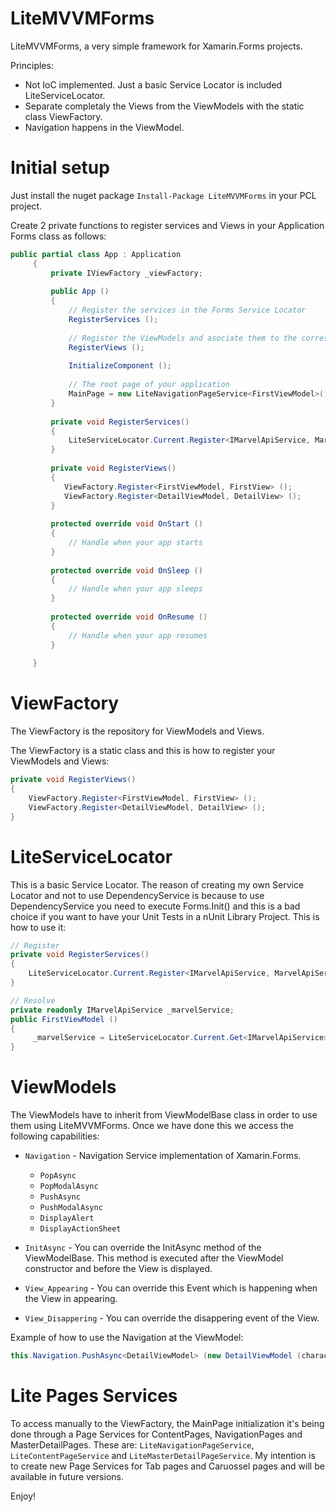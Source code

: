 # LiteMVVMForms
LiteMVVMForms, a very simple framework for Xamarin.Forms projects.

Principles:

- Not IoC implemented. Just a basic Service Locator is included LiteServiceLocator.
- Separate completaly the Views from the ViewModels with the static class ViewFactory.
- Navigation happens in the ViewModel.

# Initial setup

Just install the nuget package `Install-Package LiteMVVMForms` in your PCL project.

Create 2 private functions to register services and Views in your Application Forms class as follows:

```c#
public partial class App : Application
     {
         private IViewFactory _viewFactory;
 
         public App ()
         {
             // Register the services in the Forms Service Locator
             RegisterServices ();
 
             // Register the ViewModels and asociate them to the corresponding Views
             RegisterViews ();
             
             InitializeComponent (); 
 
             // The root page of your application
             MainPage = new LiteNavigationPageService<FirstViewModel>().Create();
         }
 
         private void RegisterServices()
         {
             LiteServiceLocator.Current.Register<IMarvelApiService, MarvelApiService> ();
         }
 
         private void RegisterViews()
         {
            ViewFactory.Register<FirstViewModel, FirstView> ();
            ViewFactory.Register<DetailViewModel, DetailView> ();
         }
 
         protected override void OnStart ()
         {
             // Handle when your app starts
         }
 
         protected override void OnSleep ()
         {
             // Handle when your app sleeps
         }
 
         protected override void OnResume ()
         {
             // Handle when your app resumes
         }
             
     }
```
# ViewFactory

The ViewFactory is the repository for ViewModels and Views. 

The ViewFactory is a static class and this is how to register your ViewModels and Views:

```c#
private void RegisterViews()
{
    ViewFactory.Register<FirstViewModel, FirstView> ();
    ViewFactory.Register<DetailViewModel, DetailView> ();
}
```

# LiteServiceLocator

This is a basic Service Locator. The reason of creating my own Service Locator and not to use DependencyService is because to use DependencyService you need to execute Forms.Init() and this is a bad choice if you want to have your Unit Tests in a nUnit Library Project. This is how to use it:

```c#
// Register
private void RegisterServices()
{
    LiteServiceLocator.Current.Register<IMarvelApiService, MarvelApiService> ();
}

// Resolve
private readonly IMarvelApiService _marvelService;
public FirstViewModel ()
{
     _marvelService = LiteServiceLocator.Current.Get<IMarvelApiService>();
}
```

# ViewModels

The ViewModels have to inherit from ViewModelBase class in order to use them using LiteMVVMForms. Once we have done this we access the following capabilities:

- `Navigation` - Navigation Service implementation of Xamarin.Forms. 
  - `PopAsync`
  - `PopModalAsync`
  - `PushAsync`
  - `PushModalAsync`
  - `DisplayAlert`
  - `DisplayActionSheet`

- `InitAsync` - You can override the InitAsync method of the ViewModelBase. This method is executed after the ViewModel constructor and before the View is displayed.

- `View_Appearing` - You can override this Event which is happening when the View in appearing.

- `View_Disappering` - You can override the disappering event of the View. 

Example of how to use the Navigation at the ViewModel:

```c#
this.Navigation.PushAsync<DetailViewModel> (new DetailViewModel (character));
```

# Lite Pages Services

To access manually to the ViewFactory, the MainPage initialization it's being done through a Page Services for ContentPages, NavigationPages and MasterDetailPages. These are: `LiteNavigationPageService`, `LiteContentPageService` and `LiteMasterDetailPageService`. 
My intention is to create new Page Services for Tab pages and Caruossel pages and will be available in future versions.

Enjoy!
